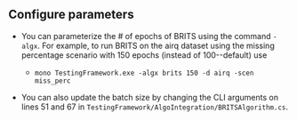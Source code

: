 ## Configure parameters

- You can parameterize the # of epochs of BRITS using the command `-algx`. For example, to run BRITS on the airq dataset using the missing percentage scenario with 150 epochs (instead of 100--default) use

  - `mono TestingFramework.exe -algx brits 150 -d airq -scen miss_perc`

- You can also update the batch size by changing the CLI arguments on lines 51 and 67 in `TestingFramework/AlgoIntegration/BRITSAlgorithm.cs`. 

